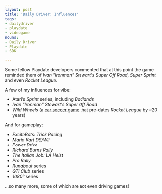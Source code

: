 ```yaml
---
layout: post
title: 'Daily Driver: Influences'
tags:
- dailydriver
- playdate
- videogame
nouns:
- Daily Driver
- Playdate
- SDK

---
```

Some fellow Playdate developers commented that at this point the game reminded them of _Ivan "Ironman" Stewart's Super Off Road_, _Super Sprint_ and even _Rocket League_.

A few of my influences for vibe:

* Atari’s _Sprint_ series, including _Badlands_
* _Ivan "Ironman" Stewart's Super Off Road_
* _Wild Wheels_ (a [car soccer game](https://www.mobygames.com/game-group/ball-sports-with-vehicles) that pre-dates _Rocket League_ by \~20 years)

And for gameplay:

* _ExciteBots: Trick Racing_
* _Mario Kart DS/Wii_
* _Power Drive_
* _Richard Burns Rally_
* _The Italian Job: LA Heist_
* _Pro Rally_
* _Runabout_ series
* _GTi Club_ series
* _1080°_ series

...so many more, some of which are not even driving games!